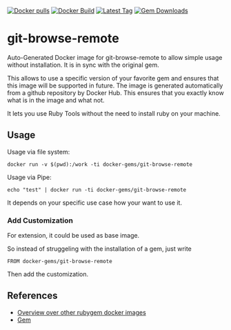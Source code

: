 [![Docker pulls](https://img.shields.io/docker/pulls/rubygem/git-browse-remote.svg)](https://hub.docker.com/r/rubygem/git-browse-remote/)
[![Docker Build](https://img.shields.io/docker/automated/rubygem/git-browse-remote.svg)](https://hub.docker.com/r/rubygem/git-browse-remote/)
[![Latest Tag](https://img.shields.io/github/tag/docker-rubygem/git-browse-remote.svg)](https://hub.docker.com/r/rubygem/git-browse-remote/)
[![Gem Downloads](https://img.shields.io/gem/dt/git-browse-remote.svg)](https://rubygems.org/gems/git-browse-remote/)
# git-browse-remote

Auto-Generated Docker image for git-browse-remote to allow simple usage without installation.
It is in sync with the original gem.

This allows to use a specific version of your favorite gem and ensures that this image will be supported in future.
The image is generated automatically from a github repository by Docker Hub.
This ensures that you exactly know what is in the image and what not.

It lets you use Ruby Tools without the need to install ruby on your machine.

## Usage

Usage via file system:

`docker run -v $(pwd):/work -ti docker-gems/git-browse-remote`

Usage via Pipe:

`echo "test" | docker run -ti docker-gems/git-browse-remote`

It depends on your specific use case how your want to use it.

### Add Customization

For extension, it could be used as base image.

So instead of struggeling with the installation of a gem, just write

`FROM docker-gems/git-browse-remote`

Then add the customization.

## References

 - [Overview over other rubygem docker images](https://github.com/thinkbot/docker-rubygem)
 - [Gem](https://rubygems.org/gems/git-browse-remote/)
